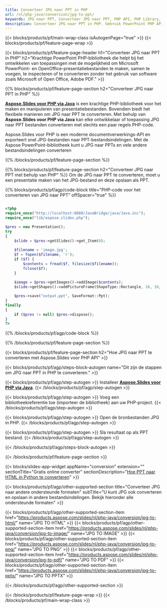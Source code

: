 ```yaml
---
title: Converteer JPG naar PPT in PHP
url: /nl/php-java/conversion/jpg-to-ppt/
keywords: JPG naar PPT, Converteer JPG naar PPT, PHP API, PHP Library, JPG, PPT
description: Converteer JPG naar PPT in PHP. Gebruik PowerPoint PHP API om JPG bestanden te converteren naar PPT
---
```


{{< blocks/products/pf/main-wrap-class isAutogenPage="true" >}}
{{< blocks/products/pf/feature-page-wrap >}}

{{< blocks/products/pf/feature-page-header h1="Converteer JPG naar PPT in PHP" h2="Krachtige PowerPoint PHP-bibliotheek die helpt bij het ontwikkelen van toepassingen met de mogelijkheid om Microsoft PowerPoint- en OpenOffice-presentatiebestanden te maken, samen te voegen, te inspecteren of te converteren zonder het gebruik van software zoals Microsoft of Open Office, Adobe PDF." >}}

{{% blocks/products/pf/feature-page-section h2="Converteer JPG naar PPT in PHP" %}}

[**Aspose.Slides voor PHP via Java**](https://products.aspose.com/slides/nl/php-java/) is een krachtige PHP-bibliotheek voor het maken en manipuleren van presentatiebestanden. Bovendien biedt het flexibele manieren om JPG naar PPT te converteren. Met behulp van **Aspose.Slides voor PHP via Java** kan elke ontwikkelaar of toepassing JPG naar PPT bestanden converteren met slechts een paar regels PHP-code.

Aspose.Slides voor PHP is een moderne documentverwerkings-API en exporteert snel JPG-bestanden naar PPT-bestandsindelingen. Met de Aspose PowerPoint-bibliotheek kunt u JPG naar PPTs en vele andere bestandsindelingen converteren

{{% /blocks/products/pf/feature-page-section %}}

{{% blocks/products/pf/feature-page-section  h2="Converteer JPG naar PPT met behulp van PHP" %}}
Om de JPG naar PPT te converteren, moet u een presentatie maken van het JPG-bestand en deze opslaan als PPT.

{{% blocks/products/pf/agp/code-block title="PHP-code voor het converteren van JPG naar PPT" offSpacer="true" %}}

```php

<?php
require_once("http://localhost:8080/JavaBridge/java/Java.inc");
require_once("lib/aspose.slides.php");

$pres = new Presentation();
try
{
    $slide = $pres->getSlides()->get_Item(0);
    
    $filename = 'image.jpg';
    $f = fopen($filename, 'r');
    if ($f) {
        $contents = fread($f, filesize($filename));
        fclose($f);
    }
    
    $image = $pres->getImages()->addImage($contents);
    $slide->getShapes()->addPictureFrame(ShapeType::Rectangle, 10, 10, 100, 100, $image);

    $pres->save("output.ppt", SaveFormat::Ppt);
}
finally
{
    if ($pres != null) $pres->dispose();
}
?>
```


{{% /blocks/products/pf/agp/code-block %}}

{{% /blocks/products/pf/feature-page-section %}}

{{< blocks/products/pf/feature-page-section  h2="Hoe JPG naar PPT te converteren met Aspose.Slides voor PHP API" >}}

{{< blocks/products/pf/agp/steps-block-autogen name="Dit zijn de stappen om JPG naar PPT in PHP te converteren." >}}

{{< blocks/products/pf/agp/step-autogen >}}
Installeer [**Aspose.Slides voor PHP via Java**](https://products.aspose.com/slides/nl/php-java/).
{{< /blocks/products/pf/agp/step-autogen >}}

{{< blocks/products/pf/agp/step-autogen >}}
Voeg een bibliotheekreferentie toe (importeer de bibliotheek) aan uw PHP-project.
{{< /blocks/products/pf/agp/step-autogen >}}

{{< blocks/products/pf/agp/step-autogen >}}
Open de bronbestanden JPG in PHP.
{{< /blocks/products/pf/agp/step-autogen >}}

{{< blocks/products/pf/agp/step-autogen >}}
Sla resultaat op als PPT bestand.
{{< /blocks/products/pf/agp/step-autogen >}}

{{< /blocks/products/pf/agp/steps-block-autogen >}}

{{< /blocks/products/pf/feature-page-section >}}

{{< blocks/slides-app-widget  appName="conversion" extension="" sectionTitle="Gratis online converter" sectionDescription="[Hoe PPT naar HTML in Python te converteren](https://products.aspose.com/slides/nl/python-net/conversion/ppt-to-html/)" >}}

{{< blocks/products/pf/agp/other-supported-section title="Converteer JPG naar andere ondersteunde formaten" subTitle="U kunt JPG ook converteren en opslaan in andere bestandsindelingen. Bekijk hieronder alle ondersteunde formaten" >}}

{{< blocks/products/pf/agp/other-supported-section-item href="https://products.aspose.com/slides/nl/php-java/conversion/jpg-to-html/" name="JPG TO HTML" >}}
{{< blocks/products/pf/agp/other-supported-section-item href="https://products.aspose.com/slides/nl/php-java/conversion/jpg-to-image/" name="JPG TO IMAGE" >}}
{{< blocks/products/pf/agp/other-supported-section-item href="https://products.aspose.com/slides/nl/php-java/conversion/jpg-to-png/" name="JPG TO PNG" >}}
{{< blocks/products/pf/agp/other-supported-section-item href="https://products.aspose.com/slides/nl/php-java/conversion/jpg-to-pdf/" name="JPG TO PDF" >}}
{{< blocks/products/pf/agp/other-supported-section-item href="https://products.aspose.com/slides/nl/php-java/conversion/jpg-to-pptx/" name="JPG TO PPTX" >}}


{{< /blocks/products/pf/agp/other-supported-section >}}

{{< /blocks/products/pf/feature-page-wrap >}}
{{< /blocks/products/pf/main-wrap-class >}}